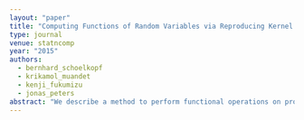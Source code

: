 ```yaml
---
layout: "paper"
title: "Computing Functions of Random Variables via Reproducing Kernel Hilbert Space Representations"
type: journal
venue: statncomp
year: "2015"
authors:
  - bernhard_schoelkopf
  - krikamol_muandet
  - kenji_fukumizu
  - jonas_peters  
abstract: "We describe a method to perform functional operations on probability distributions of random variables. The method uses reproducing kernel Hilbert space representations of probability distributions, and it is applicable to all operations which can be applied to points drawn from the respective distributions. We refer to our approach as kernel probabilistic programming. We illustrate it on synthetic data, and show how it can be used for nonparametric structural equation models, with an application to causal inference."
---
```

